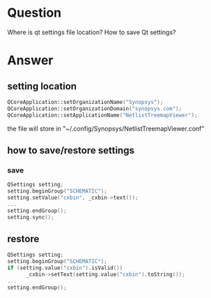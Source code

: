 # Question
Where is qt settings file location? How to save Qt settings?
# Answer
## setting location
```c++
QCoreApplication::setOrganizationName("Synopsys");
QCoreApplication::setOrganizationDomain("synopsys.com");
QCoreApplication::setApplicationName("NetlistTreemapViewer");
```
the file will store in "~/.config/Synopsys/NetlistTreemapViewer.conf"
## how to save/restore  settings
### save
```cpp
QSettings setting;
setting.beginGroup("SCHEMATIC");
setting.setValue("cxbin", _cxbin->text());
...    
setting.endGroup();
setting.sync();
```
## restore
```cpp
QSettings setting;
setting.beginGroup("SCHEMATIC");
if (setting.value("cxbin").isValid())
      _cxbin->setText(setting.value("cxbin").toString());
...
setting.endGroup();
```